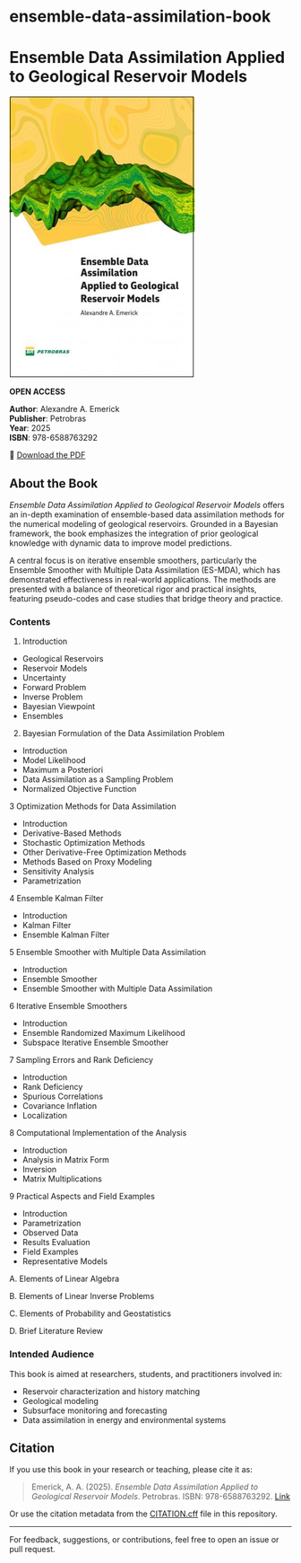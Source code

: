 # ensemble-data-assimilation-book
# Ensemble Data Assimilation Applied to Geological Reservoir Models

![Book Cover](./cover.png)

**OPEN ACCESS**  

**Author**: Alexandre A. Emerick  
**Publisher**: Petrobras  
**Year**: 2025  
**ISBN**: 978-6588763292 


📄 [Download the PDF](https://publicacoesup.petrobras.com.br/peld/catalog/book/54)

## About the Book

*Ensemble Data Assimilation Applied to Geological Reservoir Models* offers an in-depth examination of ensemble-based data assimilation methods for the numerical modeling of geological reservoirs. Grounded in a Bayesian framework, the book emphasizes the integration of prior geological knowledge with dynamic data to improve model predictions.

A central focus is on iterative ensemble smoothers, particularly the Ensemble Smoother with Multiple Data Assimilation (ES-MDA), which has demonstrated effectiveness in real-world applications. The methods are presented with a balance of theoretical rigor and practical insights, featuring pseudo-codes and case studies that bridge theory and practice.

### Contents

1. Introduction
- Geological Reservoirs
- Reservoir Models
- Uncertainty
- Forward Problem 
- Inverse Problem
- Bayesian Viewpoint 
- Ensembles 

2. Bayesian Formulation of the Data Assimilation Problem
- Introduction
- Model Likelihood
- Maximum a Posteriori
- Data Assimilation as a Sampling Problem
- Normalized Objective Function

3 Optimization Methods for Data Assimilation
- Introduction
- Derivative-Based Methods
- Stochastic Optimization Methods
- Other Derivative-Free Optimization Methods
- Methods Based on Proxy Modeling
- Sensitivity Analysis
- Parametrization

4 Ensemble Kalman Filter
- Introduction
- Kalman Filter
- Ensemble Kalman Filter

5 Ensemble Smoother with Multiple Data Assimilation
- Introduction
- Ensemble Smoother
- Ensemble Smoother with Multiple Data Assimilation

6 Iterative Ensemble Smoothers
- Introduction
- Ensemble Randomized Maximum Likelihood
- Subspace Iterative Ensemble Smoother

7 Sampling Errors and Rank Deficiency
- Introduction
- Rank Deficiency
- Spurious Correlations
- Covariance Inflation
- Localization

8 Computational Implementation of the Analysis
- Introduction
- Analysis in Matrix Form
- Inversion
- Matrix Multiplications

9 Practical Aspects and Field Examples
- Introduction
- Parametrization
- Observed Data
- Results Evaluation
- Field Examples
- Representative Models

A. Elements of Linear Algebra

B. Elements of Linear Inverse Problems

C. Elements of Probability and Geostatistics

D. Brief Literature Review

### Intended Audience
This book is aimed at researchers, students, and practitioners involved in:
- Reservoir characterization and history matching  
- Geological modeling  
- Subsurface monitoring and forecasting  
- Data assimilation in energy and environmental systems  

## Citation

If you use this book in your research or teaching, please cite it as:

> Emerick, A. A. (2025). *Ensemble Data Assimilation Applied to Geological Reservoir Models*. Petrobras. ISBN: 978-6588763292. [Link](https://publicacoesup.petrobras.com.br/peld/catalog/book/54)

Or use the citation metadata from the [CITATION.cff](./CITATION.cff) file in this repository.

---

For feedback, suggestions, or contributions, feel free to open an issue or pull request.
